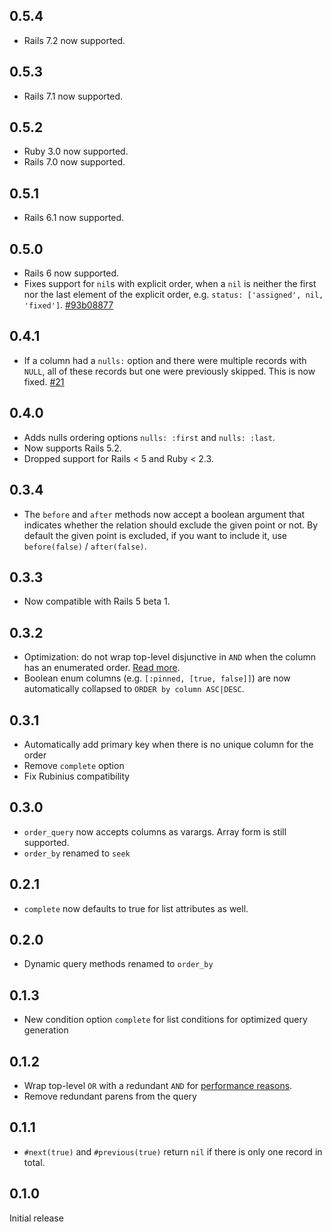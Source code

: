 ## 0.5.4

* Rails 7.2 now supported.

## 0.5.3

* Rails 7.1 now supported.

## 0.5.2

* Ruby 3.0 now supported.
* Rails 7.0 now supported.

## 0.5.1

* Rails 6.1 now supported.
## 0.5.0

* Rails 6 now supported.
* Fixes support for `nil`s with explicit order, when a `nil` is neither
  the first nor the last element of the explicit order,
  e.g. `status: ['assigned', nil, 'fixed']`.
  [#93b08877](https://github.com/glebm/order_query/commit/93b08877790a0ff02eea0d835def6ff3c40a83da)

## 0.4.1

* If a column had a `nulls:` option and there were multiple records with `NULL`,
  all of these records but one were previously skipped. This is now fixed.
  [#21](https://github.com/glebm/order_query/issues/21)

## 0.4.0

* Adds nulls ordering options `nulls: :first` and `nulls: :last`.
* Now supports Rails 5.2.
* Dropped support for Rails < 5 and Ruby < 2.3.

## 0.3.4

* The `before` and `after` methods now accept a boolean argument that indicates
  whether the relation should exclude the given point or not.
  By default the given point is excluded, if you want to include it,
  use `before(false)` / `after(false)`.

## 0.3.3

* Now compatible with Rails 5 beta 1.

## 0.3.2

* Optimization: do not wrap top-level disjunctive in `AND` when the column has an enumerated order. [Read more](https://github.com/glebm/order_query/issues/3#issuecomment-54764638).
* Boolean enum columns (e.g. `[:pinned, [true, false]]`) are now automatically collapsed to `ORDER by column ASC|DESC`.

## 0.3.1

* Automatically add primary key when there is no unique column for the order
* Remove `complete` option
* Fix Rubinius compatibility

## 0.3.0

* `order_query` now accepts columns as varargs. Array form is still supported.
* `order_by` renamed to `seek`

## 0.2.1

* `complete` now defaults to true for list attributes as well.

## 0.2.0

* Dynamic query methods renamed to `order_by`

## 0.1.3

* New condition option `complete` for list conditions for optimized query generation

## 0.1.2

* Wrap top-level `OR` with a redundant `AND` for [performance reasons](https://github.com/glebm/order_query/issues/3).
* Remove redundant parens from the query

## 0.1.1

* `#next(true)` and `#previous(true)` return `nil` if there is only one record in total.

## 0.1.0

Initial release
